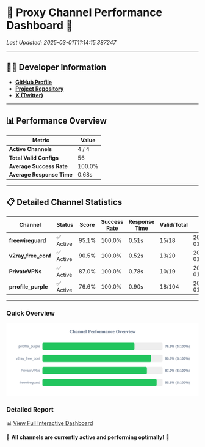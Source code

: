 # 🌟 Proxy Channel Performance Dashboard 🌟

_Last Updated: 2025-03-01T11:14:15.387247_

---

## 👩‍💻 Developer Information

- **[GitHub Profile](https://github.com/4n0nymou3)**  
- **[Project Repository](https://github.com/4n0nymou3/multi-proxy-config-fetcher)**  
- **[X (Twitter)](https://x.com/4n0nymou3)**  

---

## 📊 Performance Overview

| Metric                | Value       |
|-----------------------|-------------|
| **Active Channels**   | 4 / 4       |
| **Total Valid Configs** | 56          |
| **Average Success Rate** | 100.0%      |
| **Average Response Time** | 0.68s       |

---

## 📋 Detailed Channel Statistics

| Channel          | Status     | Score  | Success Rate | Response Time | Valid/Total | Last Success               |
|------------------|------------|--------|--------------|---------------|-------------|----------------------------|
| **freewireguard**  | ✅ Active  | 95.1%  | 100.0% | 0.51s         | 15/18       | 2025-03-01T11:14:15.385959 |
| **v2ray_free_conf**  | ✅ Active  | 90.5%  | 100.0% | 0.52s         | 13/20       | 2025-03-01T11:14:14.032683 |
| **PrivateVPNs**  | ✅ Active  | 87.0%  | 100.0% | 0.78s         | 10/19       | 2025-03-01T11:14:14.848769 |
| **prrofile_purple**  | ✅ Active  | 76.6%  | 100.0% | 0.90s         | 18/104       | 2025-03-01T11:14:13.478170 |

---

### Quick Overview
<div align="center">
  <a href="https://raw.githubusercontent.com/nullluser/NullRepo/refs/heads/main/assets/channel_stats_chart.svg">
    <img src="https://raw.githubusercontent.com/nullluser/NullRepo/refs/heads/main/assets/channel_stats_chart.svg" alt="Source Performance Statistics" width="800">
  </a>
</div>

### Detailed Report
📊 [View Full Interactive Dashboard](https://htmlpreview.github.io/?https://github.com/nullluser/NullRepo/blob/main/assets/performance_report.html)

🎉 **All channels are currently active and performing optimally!** 🎉
